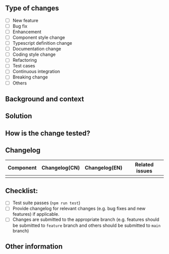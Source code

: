 <!--
  Thanks so much for your PR and contribution.

  Before submitting, please make sure to follow the Pull Request Guidelines: https://github.com/arco-design/arco-design-vue/blob/main/CONTRIBUTING.md
-->

<!-- Put an `x` in "[ ]" to check a box) -->

## Type of changes

<!-- What type of changes does this PR introduce -->
<!-- Only support choose one type, if there are multiple types, you can add the `Type` column in the Changelog. -->

- [ ] New feature
- [ ] Bug fix
- [ ] Enhancement
- [ ] Component style change
- [ ] Typescript definition change
- [ ] Documentation change
- [ ] Coding style change
- [ ] Refactoring
- [ ] Test cases
- [ ] Continuous integration
- [ ] Breaking change
- [ ] Others

## Background and context

<!-- Explain what problem does the PR solve -->
<!-- Link to related open issues if applicable -->

## Solution

<!-- Describe how the problem is fixed in detail -->

## How is the change tested?

<!-- Unit tests should be added/updated for bug fixes and new features, if applicable -->
<!-- Please describe how you tested the change. E.g. Creating/updating unit tests or attaching a screenshot of how it works with your change -->

## Changelog

| Component | Changelog(CN) | Changelog(EN) | Related issues |
| --------- | ------------- | ------------- | -------------- |
|           |               |               |                |

<!-- If there are multiple types, you can add the `Type` column in the Changelog, the value of the column is the same as `Types of changes` -->

## Checklist:

- [ ] Test suite passes (`npm run test`)
- [ ] Provide changelog for relevant changes (e.g. bug fixes and new features) if applicable.
- [ ] Changes are submitted to the appropriate branch (e.g. features should be submitted to `feature` branch and others
  should be submitted to `main` branch)

## Other information

<!-- Please describe what other information that should be taken care of. E.g. describe the impact if introduce a breaking change -->
